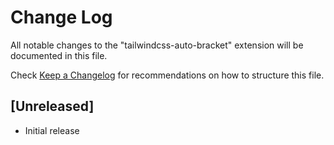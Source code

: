 # Change Log

All notable changes to the "tailwindcss-auto-bracket" extension will be documented in this file.

Check [Keep a Changelog](http://keepachangelog.com/) for recommendations on how to structure this file.

## [Unreleased]

- Initial release
